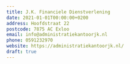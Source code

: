 ```yaml
---
title: J.K. Financiele Dienstverlening
date: 2021-01-01T00:00:00+0200
address: Hoofdstraat 22
postcode: 7875 AC Exloo
email: info@administratiekantoorjk.nl
phone: 0591232970
website: https://administratiekantoorjk.nl/
draft: true
---
```


